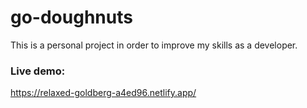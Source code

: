 # go-doughnuts

This is a personal project in order to improve my skills as a developer.

### Live demo:

https://relaxed-goldberg-a4ed96.netlify.app/
